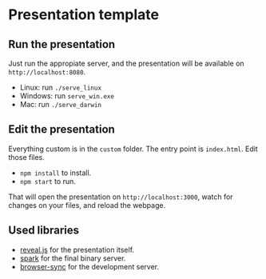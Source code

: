 # Presentation template

## Run the presentation

Just run the appropiate server, and the presentation will be available on `http://localhost:8080`.

- Linux: run `./serve_linux`
- Windows: run `serve_win.exe`
- Mac: run `./serve_darwin`

## Edit the presentation

Everything custom is in the `custom` folder. The entry point is `index.html`. Edit those files.

- `npm install` to install.
- `npm start` to run.

That will open the presentation on `http://localhost:3000`, watch for changes on your files, and reload the webpage.

## Used libraries

- [reveal.js](https://revealjs.com) for the presentation itself.
- [spark](https://github.com/rif/spark) for the final binary server.
- [browser-sync](https://www.browsersync.io) for the development server.
